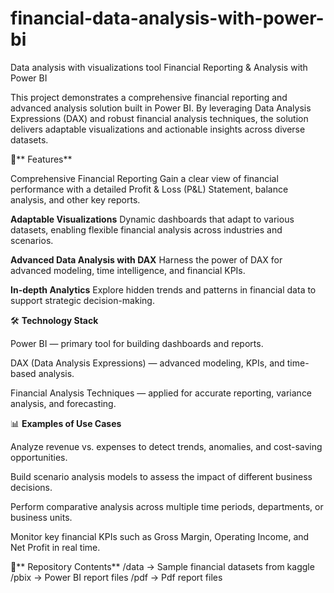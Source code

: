 # financial-data-analysis-with-power-bi
Data analysis with visualizations tool
Financial Reporting & Analysis with Power BI


This project demonstrates a comprehensive financial reporting and advanced analysis solution built in Power BI. By leveraging Data Analysis Expressions (DAX) and robust financial analysis techniques, the solution delivers adaptable visualizations and actionable insights across diverse datasets.

🚀** Features**

Comprehensive Financial Reporting
Gain a clear view of financial performance with a detailed Profit & Loss (P&L) Statement, balance analysis, and other key reports.

**Adaptable Visualizations**
Dynamic dashboards that adapt to various datasets, enabling flexible financial analysis across industries and scenarios.

**Advanced Data Analysis with DAX**
Harness the power of DAX for advanced modeling, time intelligence, and financial KPIs.

**In-depth Analytics**
Explore hidden trends and patterns in financial data to support strategic decision-making.

🛠️ **Technology Stack**

Power BI — primary tool for building dashboards and reports.

DAX (Data Analysis Expressions) — advanced modeling, KPIs, and time-based analysis.

Financial Analysis Techniques — applied for accurate reporting, variance analysis, and forecasting.

📊 **Examples of Use Cases**

Analyze revenue vs. expenses to detect trends, anomalies, and cost-saving opportunities.

Build scenario analysis models to assess the impact of different business decisions.

Perform comparative analysis across multiple time periods, departments, or business units.

Monitor key financial KPIs such as Gross Margin, Operating Income, and Net Profit in real time.

📂** Repository Contents** 
/data         → Sample financial datasets from kaggle
/pbix         → Power BI report files
/pdf          → Pdf report files
